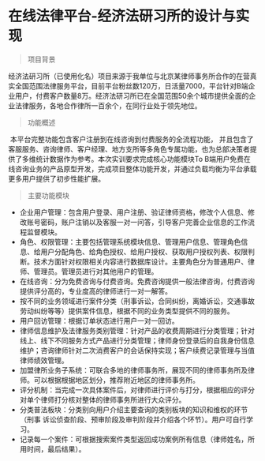 # 在线法律平台-经济法研习所的设计与实现 

> 项目背景

​		经济法研习所（已使用化名）项目来源于我单位与北京某律师事务所合作的在营真实全国范围法律服务平台，目前平台粉丝数120万，日活量7000，平台针对B端企业用户，付费客户数量8万。经济法研习所已在全国范围50余个城市提供全面的企业法律服务，各地合作律所一百余个，在同行业处于领先地位。

> 功能概述

​		本平台完整功能包含客户注册到在线咨询到付费服务的全流程功能， 并且包含了客服服务、咨询律师、客户经理、地方支所等多角色专属功能，也为总部决策者提供了多维统计数据作为参考。本次实训要求完成核心功能模块To B端用户免费在线咨询业务的产品原型开发，完成项目整体功能开发，并通过负载均衡为平台承载更多用户提供了初步性能扩展。

> 主要功能模块

- 企业用户管理：包含用户登录、用户注册、验证律师资格，修改个人信息、修改账号密码，账户注销以及客服一对一问答，引导客户完善企业信息的工作流程监督模块。
- 角色、权限管理：主要包括管理系统模块信息、管理用户信息、管理角色信息、给用户分配角色、给角色授权、给用户授权、获取用户授权列表、权限判断。技术方面针对权限相关内容进行数据库设计。主要角色分为普通用户、律师、管理员。管理员进行对其他用户的管理。
- 在线咨询：分为免费咨询与付费咨询。免费咨询提供一般法律咨询，付费咨询提供评分高的，专业度高的律师进行一对一解答。
- 按不同的业务领域进行案件分类（刑事诉讼，合同纠纷，离婚诉讼，交通事故劳动纠纷等等）提供案件信息，根据不同的业务类型提供不同的服务。
- 用户回访管理：根据订单状态进行用户一对一回访。
- 律师信息维护及法律服务类别管理：针对产品的收费周期进行分类管理；针对线上、线下不同服务方式产品进行分类管理；律师身份登录后的自我身份信息维护；咨询律师针对二次消费客户的会话保持实现；客户续费记录管理与当值律师绩效管理。
- 加盟律所业务子系统：可联合多地的律师事务所，展现不同的律师事务所及律师。可以根据根据地区划分，推荐附近地区的律师事务所。
- 评分机制：当完成一次具体案件后，对律师进行评价与打分，根据相应的评分对单个律师打分核对整体的律师事务所进行大众评分。
- 分类普法板块：分类别向用户介绍主要查询的类别板块的知识和维权的环节（刑事 诉讼侦查阶段、预审阶段及审判阶段并介绍各个环节）。用户可自行学习。
- 记录每一个案件：可根据搜索案件类型返回成功案例所有信息（律师姓名，所用时间，最后结果）。
